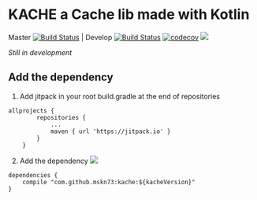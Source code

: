 # KACHE a Cache lib made with Kotlin    
Master [![Build Status](https://travis-ci.org/mskn73/kache.svg?branch=master)](https://travis-ci.org/mskn73/kache)  | Develop [![Build Status](https://travis-ci.org/mskn73/kache.svg?branch=develop)](https://travis-ci.org/mskn73/kache)
[![codecov](https://codecov.io/gh/mskn73/kache/branch/master/graph/badge.svg)](https://codecov.io/gh/mskn73/kache)
 [![](https://jitpack.io/v/mskn73/kache.svg)](https://jitpack.io/#mskn73/kache)

*Still in development*

## Add the dependency

1. Add jitpack in your root build.gradle at the end of repositories
```
allprojects {
		repositories {
			...
			maven { url 'https://jitpack.io' }
		}
    }
```
2. Add the dependency [![](https://jitpack.io/v/mskn73/kache.svg)](https://jitpack.io/#mskn73/kache)

```
dependencies {
    compile "com.github.mskn73:kache:${kacheVersion}"
}
```
